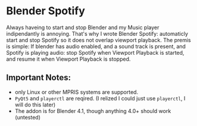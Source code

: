 # Blender Spotify
Always haveing to start and stop Blender and my Music player indipendantly is annoying.
That's why I wrote Blender Spotify: automaticly start and stop Spotify so it does not overlap viewport playback.
The premis is simple: If blender has audio enabled, and a sound track is present, and Spotify is playing audio: stop Spotify when Viewport Playback is started, and resume it when Viewport Playback is stopped. 

## Important Notes:
- only Linux or other MPRIS systems are supported.
- `PyQt5` and `playerctl` are reqired. (I relized I could just use `playerctl`, I will do this later)
- The addon is for Blender 4.1, though anything 4.0+ should work (untested)
